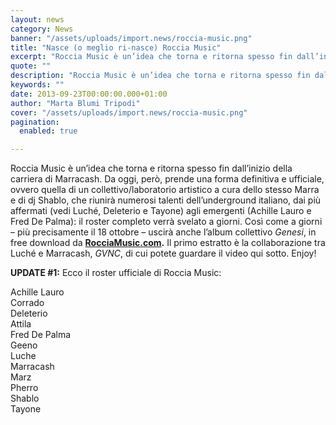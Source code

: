 ```yaml
---
layout: news
category: News
banner: "/assets/uploads/import.news/roccia-music.png"
title: "Nasce (o meglio ri-nasce) Roccia Music"
excerpt: "Roccia Music è un’idea che torna e ritorna spesso fin dall’inizio della carriera di Marracash. Da oggi, però, prende una forma definitiva e ufficiale, ovvero quella di un collettivo/laboratorio artistico a cura dello stesso Marra e di dj Shablo, che riunirà numerosi talenti dell’underground italiano, dai più affermati (vedi Luché, Deleterio e Tayone) agli emergenti [&hellip"
quote: ""
description: "Roccia Music è un’idea che torna e ritorna spesso fin dall’inizio della carriera di Marracash. Da oggi, però, prende una forma definitiva e ufficiale, ovvero quella di un collettivo/laboratorio artistico a cura dello stesso Marra e di dj Shablo, che riunirà numerosi talenti dell’underground italiano, dai più affermati (vedi Luché, Deleterio e Tayone) agli emergenti [&hellip"
keywords: ""
date: 2013-09-23T00:00:00.000+01:00
author: "Marta Blumi Tripodi"
cover: "/assets/uploads/import.news/roccia-music.png"
pagination:
  enabled: true

---
```


Roccia Music è un’idea che torna e ritorna spesso fin dall’inizio della carriera di Marracash. Da oggi, però, prende una forma definitiva e ufficiale, ovvero quella di un collettivo/laboratorio artistico a cura dello stesso Marra e di dj Shablo, che riunirà numerosi talenti dell’underground italiano, dai più affermati (vedi Luché, Deleterio e Tayone) agli emergenti (Achille Lauro e Fred De Palma): il roster completo verrà svelato a giorni. Così come a giorni – più precisamente il 18 ottobre – uscirà anche l’album collettivo _Genesi_, in free download da **[RocciaMusic.com](http://www.rocciamusic.com/ "http://www.rocciamusic.com/").** Il primo estratto è la collaborazione tra Luché e Marracash, _GVNC_, di cui potete guardare il video qui sotto. Enjoy!  

**UPDATE #1:** Ecco il roster ufficiale di Roccia Music:

Achille Lauro  
Corrado  
Deleterio  
Attila  
Fred De Palma  
Geeno  
Luche  
Marracash  
Marz  
Pherro  
Shablo  
Tayone